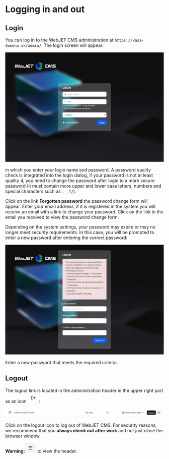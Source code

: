 # Logging in and out

## Login

You can log in to the WebJET CMS administration at `https://vasa-domena.sk/admin/`. The login screen will appear:

![](logon.png)

in which you enter your login name and password. A password quality check is integrated into the login dialog, if your password is not at least quality 4, you need to change the password after login to a more secure password (it must contain more upper and lower case letters, numbers and special characters such as `.-_?/`).

Click on the link **Forgotten password** the password change form will appear. Enter your email address, if it is registered in the system you will receive an email with a link to change your password. Click on the link in the email you received to view the password change form.

Depending on the system settings, your password may expire or may no longer meet security requirements. In this case, you will be prompted to enter a new password after entering the correct password:

![](logon-weak-password.png)

Enter a new password that meets the required criteria.

## Logout

The logout link is located in the administration header in the upper right part as an icon ![](icon-logoff.png ":no-zoom"):

![](header-logoff.png)

Click on the logout icon to log out of WebJET CMS. For security reasons, we recommend that you **always check out after work** and not just close the browser window.

**Warning:**![](icon-hamburger.png ":no-zoom") to view the header.
